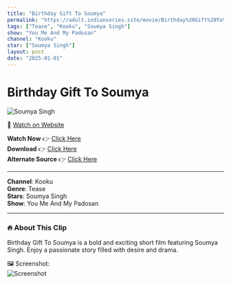 ```yaml
---
title: "Birthday Gift To Soumya"
permalink: "https://adult.indianseries.site/movie/Birthday%20Gift%20To%20Soumya"
tags: ["Tease", "Kooku", "Soumya Singh"]
show: "You Me And My Padosan"
channel: "Kooku"
star: ["Soumya Singh"]
layout: post
date: "2025-01-01"
---
```


# Birthday Gift To Soumya

![Soumya Singh](https://shorts.desisins.com/wp-content/uploads/2024/08/Soumya-Singh-You-Me-n-My-Padosan-Kooku-DesiSins.com_.jpg)

🔗 [Watch on Website](https://adult.indianseries.site/movie/Birthday%20Gift%20To%20Soumya)

**Watch Now** 👉 [Click Here](https://adult.indianseries.site/movie/Birthday%20Gift%20To%20Soumya)  
**Download** 👉 [Click Here](https://adult.indianseries.site/movie/Birthday%20Gift%20To%20Soumya)  
**Alternate Source** 👉 [Click Here](https://adult.indianseries.site/movie/Birthday%20Gift%20To%20Soumya)

---

**Channel**: Kooku  
**Genre**: Tease  
**Stars**: Soumya Singh  
**Show**: You Me And My Padosan

---

### 🔥 About This Clip

Birthday Gift To Soumya is a bold and exciting short film featuring Soumya Singh. Enjoy a passionate story filled with desire and drama.
 
🖼️ Screenshot:  
![Screenshot](https://shorts.desisins.com/wp-content/uploads/2024/08/Soumya-Singh-You-Me-n-My-Padosan-Kooku-DesiSins.com_.jpg)
